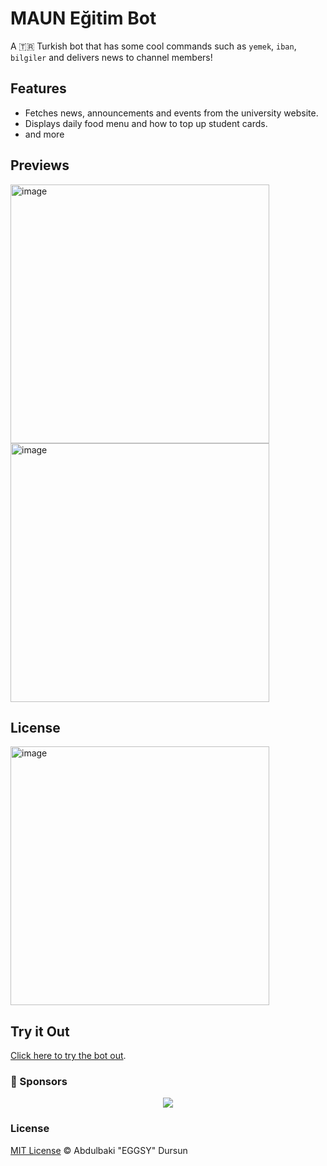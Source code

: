 # MAUN Eğitim Bot

A 🇹🇷 Turkish bot that has some cool commands such as `yemek`, `iban`, `bilgiler` and delivers news to channel members!

## Features

- Fetches news, announcements and events from the university website.
- Displays daily food menu and how to top up student cards.
- and more

## Previews

  <tbody>
    <tr>
      <td>
        <img width="414" alt="image" src="https://user-images.githubusercontent.com/13917975/207046579-4f2582b8-9023-43e0-89fe-07f562317bb0.png">
      </td>
      <td>
        <img width="414" alt="image" src="https://user-images.githubusercontent.com/13917975/207046750-8e78b3e1-58d2-4e95-a2f0-884b7dfd7924.png">
      </td>
    </tr>
  </tbody>
</table>

## License

<img width="414" alt="image" src="https://user-images.githubusercontent.com/13917975/207046324-46fed128-2039-4111-99f6-7e7866a035d2.png">


## Try it Out

[Click here to try the bot out](https://t.me/maun_egitim_bot).

### 💖 Sponsors

<p align="center">
  <a href="https://github.com/sponsors/eggsy">
    <img src='https://cdn.jsdelivr.net/gh/eggsy/.github/sponsors.svg'/>
  </a>
</p>

### License

[MIT License](https://github.com/eggsy/maun-egitim-bot/blob/main/LICENSE) © Abdulbaki "EGGSY" Dursun
